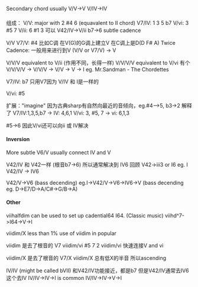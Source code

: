 Secondary chord usually V/V->V  V/IV->IV
#### 
组成：
V/V: major with 2 #4 6 (equavalent to II chord)
V7/IV: 1 3 5 b7
V/vi: 3 #5 7
V/ii: 6 #1 3 可以 V42/IV->V/ii b7->6 subtle cadence

V/V  V7/V: #4
比如C调 在V(G)的G调上建立V 在C调上是D(D F# A)
Twice Cadence: 一般用来进行到V (V/V or V7/V) -> V 

V/V/V equivalent to V/ii (作用不同，长得一样)
V/V/V/V equivalent to V/vi
有个V/V/V/V -> V/V/V -> V/V -> V -> I 
eg. Mr.Sandman - The Chordettes

V7/IV: b7
只用V7因为 V/IV 和 I是一样的

V/vi: #5

扩展："imagine"
因为古典sharp有自然向最近的音倾向，eg.#4—>5, b3->2
解释了 V7/IV:1,3,5,b7 -> IV: 4,6,1
      V/vi: 3, #5, 7 -> vi: 6,1,3

#5->6 因此V/vi还可以向ii 或 IV解决


#### Inversion ####
More subtle
V6/V usually connect IV and V


V42/IV 和 V42一样 (根音b7->6) 所以通常解决到 IV6
回顾 V42->iii3 or I6
eg. I V42/IV -> IV6

V42/V->V6 (bass decending) 
eg.I->V42/V->V6->IV6->V (bass decending eg. D->E7/D->A/C#->G/B->A) 


####   Other  ####
viihalfdim can be used to set up cadential64 I64. (Classic music)
viihd^7->I64->V->I

viidim/X
less than 1% use of viidim in popular

viidim 是去了根音的 V7
viidim/vi #5 7 2
viidim/vi 快速连接V and vi

viidim/X 是去了根音的 V7/X
viidim/X 总有低X的半音 所以ascending 

IV/IV (might be called bVII)
和V42/IV功能接近，都是b7 但是V42/IV通常去IV6 这个去IV
IV/IV->IV->I is common
IV/IV->IV->V->I
